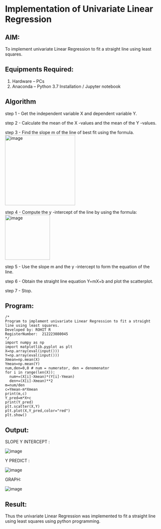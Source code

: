 # Implementation of Univariate Linear Regression
## AIM:
To implement univariate Linear Regression to fit a straight line using least squares.

## Equipments Required:
1. Hardware – PCs
2. Anaconda – Python 3.7 Installation / Jupyter notebook

## Algorithm
step 1 - Get the independent variable X and dependent variable Y.

step 2 - Calculate the mean of the X -values and the mean of the Y -values.

step 3 - Find the slope m of the line of best fit using the formula. 
<img width="231" alt="image" src="https://user-images.githubusercontent.com/93026020/192078527-b3b5ee3e-992f-46c4-865b-3b7ce4ac54ad.png">



step 4 - Compute the y -intercept of the line by using the formula:
<img width="148" alt="image" src="https://user-images.githubusercontent.com/93026020/192078545-79d70b90-7e9d-4b85-9f8b-9d7548a4c5a4.png">



step 5 - Use the slope m and the y -intercept to form the equation of the line.

step 6 - Obtain the straight line equation Y=mX+b and plot the scatterplot.

step 7 - Stop.

## Program:
```
/*
Program to implement univariate Linear Regression to fit a straight line using least squares.
Developed by: ROHIT R
RegisterNumber:  212223080045
*/
import numpy as np
import matplotlib.pyplot as plt
X=np.array(eval(input()))
Y=np.array(eval(input()))
Xmean=np.mean(X)
Ymean=np.mean(Y)
num,den=0,0 # num = numerator, den = denomenator
for i in range(len(X)):
  num+=(X[i]-Xmean)*(Y[i]-Ymean)
  den+=(X[i]-Xmean)**2
m=num/den
c=Ymean-m*Xmean
print(m,c)
Y_pred=m*X+c
print(Y_pred)
plt.scatter(X,Y)
plt.plot(X,Y_pred,color="red")
plt.show()
```

## Output:

SLOPE Y INTERCEPT :

![image](https://github.com/user-attachments/assets/c0864ea1-f5bb-4b60-96d1-68866b7be8b8)

Y PREDICT :

![image](https://github.com/user-attachments/assets/30c84765-b027-4e00-8966-db4838c20387)

GRAPH:

![image](https://github.com/user-attachments/assets/a087d5bb-20ad-4f1c-90df-a26830a74e97)



## Result:
Thus the univariate Linear Regression was implemented to fit a straight line using least squares using python programming.

